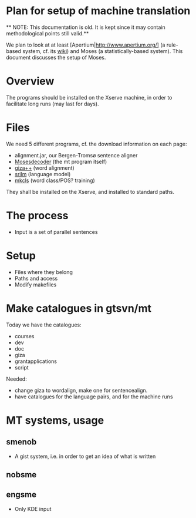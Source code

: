 # Plan for setup of machine translation

** NOTE: This documentation is old. It is kept since it may contain methodological points still valid.**

We plan to look at at least [Apertium|http://www.apertium.org/] (a rule-based system, cf. its [wiki](http://wiki.apertium.org/wiki/Main_Page)) and Moses (a statistically-based system). This document discusses the setup of Moses.

# Overview

The programs should be installed on the Xserve machine, in order to facilitate long runs (may last for days).

# Files

We need 5 different programs, cf. the download information on each page:

- alignment.jar, our Bergen-Tromsø sentence aligner
- [Mosesdecoder](http://www.statmt.org/moses/?n=Development.GetStarted) (the mt program itself)
- [giza++](http://www.fjoch.com/GIZA++.html) (word alignment)
- [srilm](http://www.speech.sri.com/projects/srilm/) (language model)
- [mkcls](http://www.fjoch.com/mkcls.html) (word class/POS? training)

They shall be installed on the Xserve, and installed to standard paths.

# The process

- Input is a set of parallel sentences

# Setup

- Files where they belong
- Paths and access
- Modify makefiles

# Make catalogues in gtsvn/mt

Today we have the catalogues:

- courses
- dev
- doc
- giza
- grantapplications
- script

Needed:

- change giza to wordalign, make one for sentencealign.
- have catalogues for the language pairs, and for the machine runs

# MT systems, usage

## smenob

- A gist system, i.e. in order to get an idea of what is written

## nobsme

## engsme

- Only KDE input
